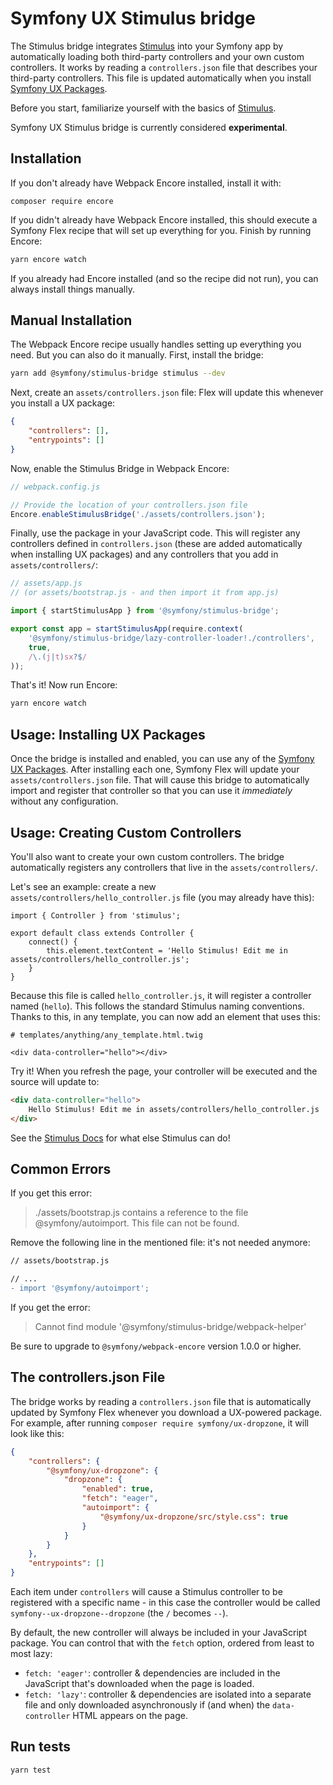 # Symfony UX Stimulus bridge

The Stimulus bridge integrates [Stimulus](https://stimulus.hotwire.dev/)
into your Symfony app by automatically loading both third-party controllers
and your own custom controllers. It works by reading a `controllers.json`
file that describes your third-party controllers. This file is updated
automatically when you install [Symfony UX Packages](https://github.com/symfony/ux).

Before you start, familiarize yourself with the basics of
[Stimulus](https://stimulus.hotwire.dev/).

Symfony UX Stimulus bridge is currently considered **experimental**.

## Installation

If you don't already have Webpack Encore installed, install it with:

```
composer require encore
```

If you didn't already have Webpack Encore installed, this should execute a
Symfony Flex recipe that will set up everything for you. Finish by
running Encore:

```sh
yarn encore watch
```

If you already had Encore installed (and so the recipe did not run), you
can always install things manually.

## Manual Installation

The Webpack Encore recipe usually handles setting up everything you need.
But you can also do it manually. First, install the bridge:

```sh
yarn add @symfony/stimulus-bridge stimulus --dev
```

Next, create an `assets/controllers.json` file: Flex will update
this whenever you install a UX package:

```json
{
    "controllers": [],
    "entrypoints": []
}
```

Now, enable the Stimulus Bridge in Webpack Encore:

```javascript
// webpack.config.js

// Provide the location of your controllers.json file
Encore.enableStimulusBridge('./assets/controllers.json');
```

Finally, use the package in your JavaScript code. This will register
any controllers defined in `controllers.json` (these are added
automatically when installing UX packages) and any controllers that
you add in `assets/controllers/`:

```javascript
// assets/app.js
// (or assets/bootstrap.js - and then import it from app.js)

import { startStimulusApp } from '@symfony/stimulus-bridge';

export const app = startStimulusApp(require.context(
    '@symfony/stimulus-bridge/lazy-controller-loader!./controllers',
    true,
    /\.(j|t)sx?$/
));
```

That's it! Now run Encore:

```sh
yarn encore watch
```

## Usage: Installing UX Packages

Once the bridge is installed and enabled, you can use any of the
[Symfony UX Packages](https://github.com/symfony/ux). After installing
each one, Symfony Flex will update your `assets/controllers.json` file.
That will cause this bridge to automatically import and register that
controller so that you can use it *immediately* without any configuration.

## Usage: Creating Custom Controllers

You'll also want to create your own custom controllers. The bridge
automatically registers any controllers that live in the `assets/controllers/`.

Let's see an example: create a new `assets/controllers/hello_controller.js`
file (you may already have this):

```
import { Controller } from 'stimulus';

export default class extends Controller {
    connect() {
        this.element.textContent = 'Hello Stimulus! Edit me in assets/controllers/hello_controller.js';
    }
}
```

Because this file is called `hello_controller.js`, it will register a controller
named (`hello`). This follows the standard Stimulus naming conventions. Thanks
to this, in any template, you can now add an element that uses this:

```twig
# templates/anything/any_template.html.twig

<div data-controller="hello"></div>
```

Try it! When you refresh the page, your controller will be executed and
the source will update to:

```html
<div data-controller="hello">
    Hello Stimulus! Edit me in assets/controllers/hello_controller.js    
</div>
```

See the [Stimulus Docs](https://stimulus.hotwire.dev/handbook/introduction)
for what else Stimulus can do!

## Common Errors

If you get this error:

> ./assets/bootstrap.js contains a reference to the file @symfony/autoimport.
> This file can not be found.

Remove the following line in the mentioned file: it's not needed anymore:

```diff
// assets/bootstrap.js

// ...
- import '@symfony/autoimport';
```

If you get the error:

> Cannot find module '@symfony/stimulus-bridge/webpack-helper'

Be sure to upgrade to `@symfony/webpack-encore` version 1.0.0 or higher.

## The controllers.json File

The bridge works by reading a `controllers.json` file that is automatically
updated by Symfony Flex whenever you download a UX-powered package. For
example, after running `composer require symfony/ux-dropzone`, it will
look like this:

```json
{
    "controllers": {
        "@symfony/ux-dropzone": {
            "dropzone": {
                "enabled": true,
                "fetch": "eager",
                "autoimport": {
                    "@symfony/ux-dropzone/src/style.css": true
                }
            }
        }
    },
    "entrypoints": []
}
```

Each item under `controllers` will cause a Stimulus controller to be
registered with a specific name - in this case the controller would
be called `symfony--ux-dropzone--dropzone` (the `/` becomes `--`).

By default, the new controller will always be included in your
JavaScript package. You can control that with the `fetch` option,
ordered from least to most lazy:

* `fetch: 'eager'`: controller & dependencies are included in the JavaScript
  that's downloaded when the page is loaded.
* `fetch: 'lazy'`: controller & dependencies are isolated into a
  separate file and only downloaded asynchronously if (and when) the `data-controller`
  HTML appears on the page.

## Run tests

```sh
yarn test
```
